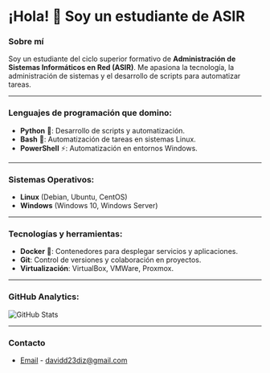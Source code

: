 # ¡Hola! 👋 Soy un estudiante de ASIR

### Sobre mí
Soy un estudiante del ciclo superior formativo de **Administración de Sistemas Informáticos en Red (ASIR)**. Me apasiona la tecnología, la administración de sistemas y el desarrollo de scripts para automatizar tareas.

---

### Lenguajes de programación que domino:
- **Python** 🐍: Desarrollo de scripts y automatización.
- **Bash** 🐚: Automatización de tareas en sistemas Linux.
- **PowerShell** ⚡: Automatización en entornos Windows.

---

### Sistemas Operativos:
- **Linux** (Debian, Ubuntu, CentOS)
- **Windows** (Windows 10, Windows Server)

---

### Tecnologías y herramientas:
- **Docker** 🐳: Contenedores para desplegar servicios y aplicaciones.
- **Git**: Control de versiones y colaboración en proyectos.
- **Virtualización**: VirtualBox, VMWare, Proxmox.

---

### GitHub Analytics:
![GitHub Stats](https://github-readme-stats.vercel.app/api?username=Micu-dady&show_icons=true&theme=radical)

---

### Contacto
- [Email](mailto:davidd23diz@gmail.com) - davidd23diz@gmail.com

